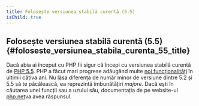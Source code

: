 ```yaml
---
title: Folosește versiunea stabilă curentă (5.5)
isChild: true
---
```


## Folosește versiunea stabilă curentă (5.5) {#foloseste_versiunea_stabila_curenta_55_title}

Dacă abia ai început cu PHP fii sigur că începi cu versiunea stabilă curentă de [PHP 5.5][php-release]. PHP a făcut mari progrese adăugând multe [noi funcționalități](#language_highlights) în ultimii câțiva ani. Nu lăsa diferența de număr minor de versiune dintre 5.2 și 5.5 să te păcălească, ea reprezintă îmbunătățiri _majore_. Dacă ești în căutarea unei funcții sau a uzului său, documentația de pe website-ul [php.net][php-docs]va avea răspunsul.

[php-release]: http://www.php.net/downloads.php
[php-docs]: http://www.php.net/manual/ro/